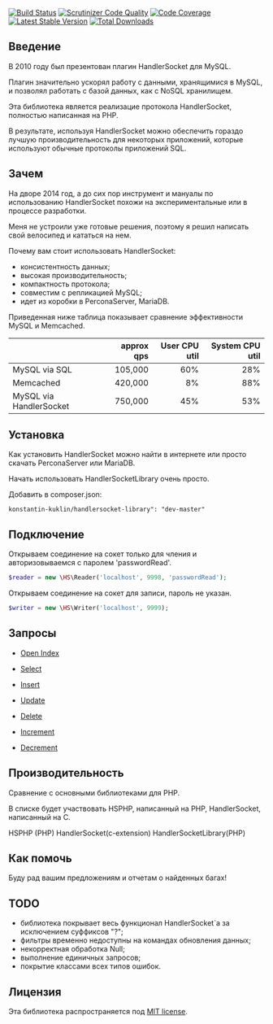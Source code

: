 [![Build Status](https://travis-ci.org/KonstantinKuklin/HandlerSocketLibrary.svg?branch=master)](https://travis-ci.org/KonstantinKuklin/HandlerSocketLibrary)
[![Scrutinizer Code Quality](https://scrutinizer-ci.com/g/KonstantinKuklin/HandlerSocketLibrary/badges/quality-score.png?b=master)](https://scrutinizer-ci.com/g/KonstantinKuklin/HandlerSocketLibrary/?branch=master)
[![Code Coverage](https://scrutinizer-ci.com/g/KonstantinKuklin/HandlerSocketLibrary/badges/coverage.png?b=master)](https://scrutinizer-ci.com/g/KonstantinKuklin/HandlerSocketLibrary/?branch=master)
[![Latest Stable Version](https://poser.pugx.org/konstantin-kuklin/handlersocket-library/v/stable.png)](https://packagist.org/packages/konstantin-kuklin/handlersocket-library)
[![Total Downloads](https://poser.pugx.org/konstantin-kuklin/handlersocket-library/downloads.png)](https://packagist.org/packages/konstantin-kuklin/handlersocket-library)

Введение
------------
В 2010 году был презентован плагин HandlerSocket для MySQL.

Плагин значительно ускорял работу с данными, хранящимися в MySQL, и позволял работать с базой данных, как с NoSQL хранилищем.

Эта библиотека является реализацие протокола HandlerSocket, полностью написанная на PHP.

В результате, используя HandlerSocket можно обеспечить гораздо лучшую производительность для некоторых приложений, которые используют обычные протоколы приложений SQL.

Зачем
------------
На дворе 2014 год, а до сих пор инструмент и мануалы по использованию HandlerSocket похожи на экспериментальные или в процессе разработки. 

Меня не устроили уже готовые решения, поэтому я решил написать свой велосипед и кататься на нем.

Почему вам стоит использовать HandlerSocket:

- консистентность данных;
- высокая производительность;
- компактность протокола;
- совместим с репликацией MySQL;
- идет из коробки в PerconaServer, MariaDB.

Приведенная ниже таблица показывает сравнение эффективности MySQL и Memcached.

|                       | approx qps | User CPU util     |      System CPU util |
|-----------------------|-----------:| -----------------:|---------------------:|
|MySQL via SQL          |105,000     |60%                |28%                   |
|Memcached              |420,000     |8%                 |88%                   |
|MySQL via HandlerSocket|750,000     |45%                |53%                   |

Установка
------------
Как установить HandlerSocket можно найти в интернете или просто скачать PerconaServer или MariaDB.

Начать использовать HandlerSocketLibrary очень просто.

Добавить в composer.json:

```konstantin-kuklin/handlersocket-library": "dev-master"```

Подключение
------------
Открываем соединение на сокет только для чления и авторизовываемся с паролем 'passwordRead'.

```php
$reader = new \HS\Reader('localhost', 9998, 'passwordRead');
```

Открываем соединение на сокет для записи, пароль не указан.

```php
$writer = new \HS\Writer('localhost', 9999);
```

Запросы
------------
- [Open Index](docs/rus/OpenIndex.md)

- [Select](docs/rus/Select.md)

- [Insert](docs/rus/Insert.md)

- [Update](docs/rus/Update.md)

- [Delete](docs/rus/Delete.md)

- [Increment](docs/rus/Increment.md)

- [Decrement](docs/rus/Decrement.md)

Производительность
------------
Сравнение с основными библиотеками для PHP.

В списке будет участвовать HSPHP, написанный на PHP, HandlerSocket, написанный на С.

HSPHP (PHP)
HandlerSocket(c-extension)
HandlerSocketLibrary(PHP)

Как помочь
------------
Буду рад вашим предложениям и отчетам о найденных багах!

TODO
------------
 - библиотека покрывает весь функционал HandlerSocket`а за исключением суффиксов "?";
 - фильтры временно недоступны на командах обновления данных;
 - некорректная обработка Null;
 - выполнение единичных запросов;
 - покрытие классами всех типов ошибок.

Лицензия
-------

Эта библиотека распространяется под [MIT license](docs/LICENSE).
